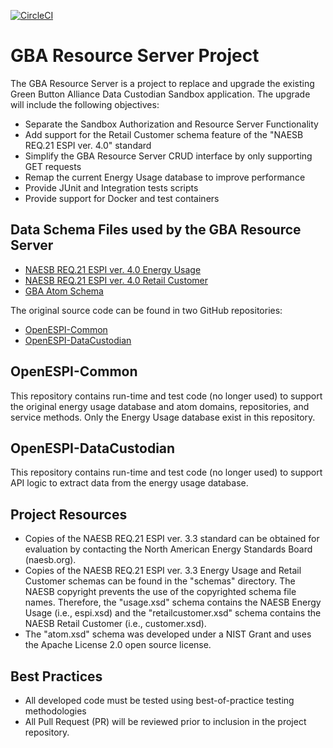 [![CircleCI](https://dl.circleci.com/status-badge/img/gh/GreenButtonAlliance/GBA-Resource-Server/tree/main.svg?style=svg)](https://dl.circleci.com/status-badge/redirect/gh/GreenButtonAlliance/GBA-Resource-Server/tree/main)

# GBA Resource Server Project

The GBA Resource Server is a project to replace and upgrade the existing Green Button Alliance Data Custodian
Sandbox application. The upgrade will include the following objectives:

- Separate the Sandbox Authorization and Resource Server Functionality
- Add support for the Retail Customer schema feature of the "NAESB REQ.21 ESPI ver. 4.0" standard
- Simplify the GBA Resource Server CRUD interface by only supporting GET requests
- Remap the current Energy Usage database to improve performance
- Provide JUnit and Integration tests scripts
- Provide support for Docker and test containers

## Data Schema Files used by the GBA Resource Server

- [NAESB REQ.21 ESPI ver. 4.0 Energy Usage](https://www.naesb.org/espi_v4.xsd)
- [NAESB REQ.21 ESPI ver. 4.0 Retail Customer](https://www.naesb.org/espi/customer_v4.xsd)
- [GBA Atom Schema](https://www.greenbuttondata.org/xsd/4_0/atom.xsd)

The original source code can be found in two GitHub repositories:

- [OpenESPI-Common](https://github.com/greenbuttonalliance/OpenESPI-Common-java)
- [OpenESPI-DataCustodian](https://github.com/greenbuttonalliance/OpenESPI-DataCustodian-java)

## OpenESPI-Common

This repository contains run-time and test code (no longer used) to support the original energy usage database and atom
domains, repositories, and service methods. Only the Energy Usage database exist in this repository.

## OpenESPI-DataCustodian

This repository contains run-time and test code (no longer used) to support API logic to extract data from the energy
usage database.

## Project Resources

- Copies of the NAESB REQ.21 ESPI ver. 3.3 standard can be obtained for evaluation by contacting the North American
  Energy Standards Board (naesb.org).
- Copies of the NAESB REQ.21 ESPI ver. 3.3 Energy Usage and Retail Customer schemas can be found in the "schemas"
  directory. The NAESB copyright prevents the use of the copyrighted schema file names. Therefore, the "usage.xsd"
  schema contains the NAESB Energy Usage (i.e., espi.xsd) and the "retailcustomer.xsd" schema contains the NAESB Retail
  Customer (i.e., customer.xsd).
- The "atom.xsd" schema was developed under a NIST Grant and uses the Apache License 2.0 open source license.

## Best Practices

- All developed code must be tested using best-of-practice testing methodologies
- All Pull Request (PR) will be reviewed prior to inclusion in the project repository.
